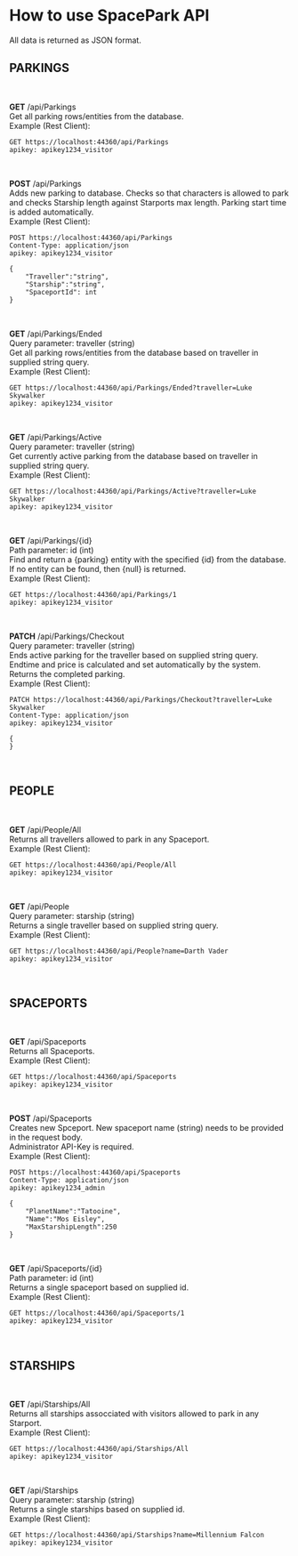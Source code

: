 # How to use SpacePark API
All data is returned as JSON format.

## PARKINGS
<br/>

**GET** /api/Parkings  
Get all parking rows/entities from the database.  
Example (Rest Client):  
```
GET https://localhost:44360/api/Parkings
apikey: apikey1234_visitor
```
<br/>

**POST** /api/Parkings  
Adds new parking to database. Checks so that characters is allowed to park and checks Starship length against Starports max length. Parking start time is added automatically.  
Example (Rest Client):
```
POST https://localhost:44360/api/Parkings
Content-Type: application/json
apikey: apikey1234_visitor

{
    "Traveller":"string",
    "Starship":"string",
    "SpaceportId": int
}
```
<br/>

**GET** ​/api​/Parkings​/Ended  
Query parameter: traveller (string)  
Get all parking rows/entities from the database based on traveller in supplied string query.  
Example (Rest Client):
```
GET https://localhost:44360​/api​/Parkings​/Ended?traveller=Luke Skywalker
apikey: apikey1234_visitor
```
<br/>

**GET** ​/api​/Parkings​/Active  
Query parameter: traveller (string)  
Get currently active parking from the database based on traveller in supplied string query.  
Example (Rest Client):
```
GET https://localhost:44360​/api​/Parkings​/Active?traveller=Luke Skywalker
apikey: apikey1234_visitor
```
<br/>

**GET** /api/Parkings/{id}  
Path parameter: id (int)  
Find and return a {parking} entity with the specified {id} from the database. If no entity can be found, then {null} is returned.  
Example (Rest Client):
```
GET https://localhost:44360/api/Parkings/1
apikey: apikey1234_visitor
```
<br/>

**PATCH** /api/Parkings/Checkout  
Query parameter: traveller (string)  
Ends active parking for the traveller based on supplied string query. Endtime and price is calculated and set automatically by the system. Returns the completed parking.  
Example (Rest Client):
```
PATCH https://localhost:44360/api/Parkings/Checkout?traveller=Luke Skywalker
Content-Type: application/json
apikey: apikey1234_visitor

{
}
```
<br/>

## PEOPLE
<br/>

**GET** /api/People/All  
Returns all travellers allowed to park in any Spaceport.  
Example (Rest Client):
```
GET https://localhost:44360​/api/People/All
apikey: apikey1234_visitor
```
<br/>

**GET** /api/People  
Query parameter: starship (string)  
Returns a single traveller based on supplied string query.  
Example (Rest Client):
```
GET https://localhost:44360​/api/People?name=Darth Vader
apikey: apikey1234_visitor
```
<br/>

## SPACEPORTS
<br/>

**GET** /api/Spaceports  
Returns all Spaceports.  
Example (Rest Client):
```
GET https://localhost:44360​/api/Spaceports
apikey: apikey1234_visitor
```
<br/>

**POST** /api/Spaceports  
Creates new Spceport. New spaceport name (string) needs to be provided in the request body.  
Administrator API-Key is required.  
Example (Rest Client):
```
POST https://localhost:44360/api/Spaceports
Content-Type: application/json
apikey: apikey1234_admin

{
    "PlanetName":"Tatooine",
    "Name":"Mos Eisley",
    "MaxStarshipLength":250
}
```
<br/>

**GET** /api/Spaceports/{id}  
Path parameter: id (int)  
Returns a single spaceport based on supplied id.  
Example (Rest Client):
```
GET https://localhost:44360​/api/Spaceports/1
apikey: apikey1234_visitor
```
<br/>

## STARSHIPS
<br/>

**GET** /api/Starships/All  
Returns all starships assocciated with visitors allowed to park in any Starport.  
Example (Rest Client):
```
GET https://localhost:44360​/api/Starships/All
apikey: apikey1234_visitor
```
<br/>

**GET** /api/Starships  
Query parameter: starship (string)  
Returns a single starships based on supplied id.  
Example (Rest Client):
```
GET https://localhost:44360​/api/Starships?name=Millennium Falcon
apikey: apikey1234_visitor
```